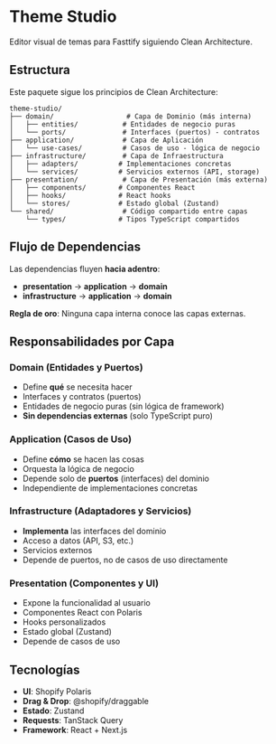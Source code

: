 # Theme Studio

Editor visual de temas para Fasttify siguiendo Clean Architecture.

## Estructura

Este paquete sigue los principios de Clean Architecture:

```
theme-studio/
├── domain/                  # Capa de Dominio (más interna)
│   ├── entities/           # Entidades de negocio puras
│   └── ports/              # Interfaces (puertos) - contratos
├── application/            # Capa de Aplicación
│   └── use-cases/          # Casos de uso - lógica de negocio
├── infrastructure/         # Capa de Infraestructura
│   ├── adapters/          # Implementaciones concretas
│   └── services/          # Servicios externos (API, storage)
├── presentation/           # Capa de Presentación (más externa)
│   ├── components/        # Componentes React
│   ├── hooks/             # React hooks
│   └── stores/            # Estado global (Zustand)
└── shared/                 # Código compartido entre capas
    └── types/             # Tipos TypeScript compartidos
```

## Flujo de Dependencias

Las dependencias fluyen **hacia adentro**:

- **presentation** → **application** → **domain**
- **infrastructure** → **application** → **domain**

**Regla de oro**: Ninguna capa interna conoce las capas externas.

## Responsabilidades por Capa

### Domain (Entidades y Puertos)

- Define **qué** se necesita hacer
- Interfaces y contratos (puertos)
- Entidades de negocio puras (sin lógica de framework)
- **Sin dependencias externas** (solo TypeScript puro)

### Application (Casos de Uso)

- Define **cómo** se hacen las cosas
- Orquesta la lógica de negocio
- Depende solo de **puertos** (interfaces) del dominio
- Independiente de implementaciones concretas

### Infrastructure (Adaptadores y Servicios)

- **Implementa** las interfaces del dominio
- Acceso a datos (API, S3, etc.)
- Servicios externos
- Depende de puertos, no de casos de uso directamente

### Presentation (Componentes y UI)

- Expone la funcionalidad al usuario
- Componentes React con Polaris
- Hooks personalizados
- Estado global (Zustand)
- Depende de casos de uso

## Tecnologías

- **UI**: Shopify Polaris
- **Drag & Drop**: @shopify/draggable
- **Estado**: Zustand
- **Requests**: TanStack Query
- **Framework**: React + Next.js
